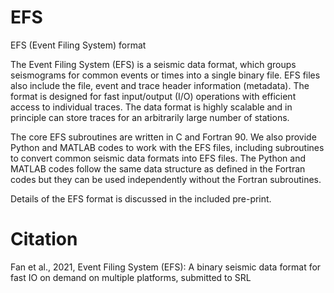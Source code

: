 # EFS
EFS (Event Filing System) format

The Event Filing System (EFS) is a seismic data format, which groups seismograms for common events or times into a single binary file. EFS files also include the file, event and trace header information (metadata).  The format is designed for fast input/output (I/O) operations with efficient access to individual traces. The data format is highly scalable and in principle can store traces for an arbitrarily large number of stations. 

The core EFS subroutines are written in C and Fortran 90. We also provide Python and MATLAB codes to work with the EFS files, including subroutines to convert common seismic data formats into EFS files. The Python and MATLAB codes follow the same data structure as defined in the Fortran codes but they can be used independently without the Fortran subroutines. 

Details of the EFS format is discussed in the included pre-print. 

# Citation
Fan et al., 2021, Event Filing System (EFS): A binary seismic data format for fast IO on demand on multiple platforms, submitted to SRL

